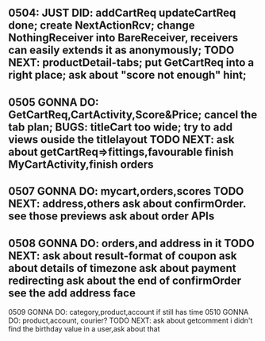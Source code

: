 0504:
JUST DID:
addCartReq updateCartReq done;
create NextActionRcv;
change NothingReceiver into BareReceiver,
receivers can easily extends it as anonymously;
TODO NEXT:
productDetail-tabs;
put GetCartReq into a right place;
ask about "score not enough" hint;
----
0505
GONNA DO:
GetCartReq,CartActivity,Score&Price;
cancel the tab plan;
BUGS:
titleCart too wide;
try to add views ouside the titlelayout
TODO NEXT:
ask about getCartReq=>fittings,favourable
finish MyCartActivity,finish orders
----
0507
GONNA DO:
mycart,orders,scores
TODO NEXT:
address,others
ask about confirmOrder.
see those previews
ask about order APIs
----
0508
GONNA DO:
orders,and address in it
TODO NEXT:
ask about result-format of coupon
ask about details of timezone
ask about payment redirecting
ask about the end of confirmOrder
see the add address face
----
0509
GONNA DO:
category,product,account if still has time
0510
GONNA DO:
product,account,
courier?
TODO NEXT:
ask about getcomment
i didn't find the birthday value in a user,ask about that


